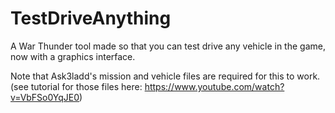 # TestDriveAnything
A War Thunder tool made so that you can test drive any vehicle in the game, now with a graphics interface.

Note that Ask3ladd's mission and vehicle files are required for this to work.
(see tutorial for those files here: https://www.youtube.com/watch?v=VbFSo0YqJE0)
